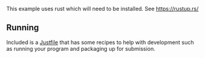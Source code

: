 This example uses rust which will need to be installed. See https://rustup.rs/

## Running

Included is a [Justfile](https://github.com/casey/just) that has some recipes to help with development such as running your program and packaging up for submission.
